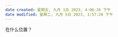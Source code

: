 ```yaml
---
date created: 星期五, 九月 1日 2023, 4:06:26 下午
date modified: 星期二, 九月 5日 2023, 1:57:28 下午
---
```

在什么位置？
	
